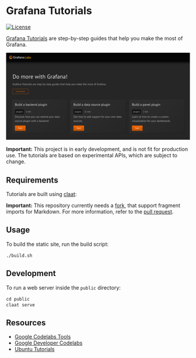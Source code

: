 # Grafana Tutorials

[![License](https://img.shields.io/github/license/grafana/grafana)](LICENSE)

[Grafana Tutorials](https://storage.googleapis.com/grafana-tutorials/index.html) are step-by-step guides that help you make the most of Grafana.

![Screenshot](screenshot.png)

**Important:** This project is in early development, and is not fit for production use. The tutorials are based on experimental APIs, which are subject to change.

## Requirements

Tutorials are built using [claat](https://github.com/googlecodelabs/tools/tree/master/claat):

**Important:** This repository currently needs a [fork](https://github.com/marcusolsson/tools/tree/markdown-import), that support fragment imports for Markdown. For more information, refer to the [pull request](https://github.com/googlecodelabs/tools/pull/375).

## Usage

To build the static site, run the build script:

```
./build.sh
```

## Development

To run a web server inside the `public` directory:

```
cd public
claat serve
```

## Resources

- [Google Codelabs Tools](https://github.com/googlecodelabs/tools)
- [Google Developer Codelabs](https://codelabs.developers.google.com/)
- [Ubuntu Tutorials](https://tutorials.ubuntu.com/)
